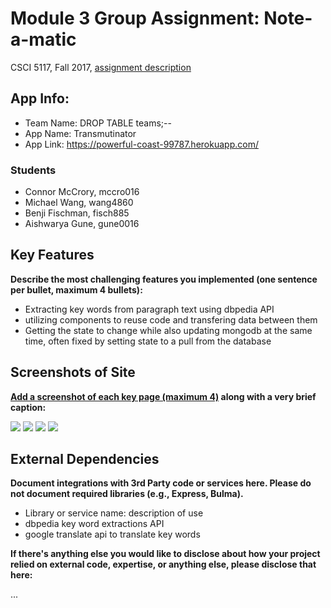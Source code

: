 # Module 3 Group Assignment: Note-a-matic

CSCI 5117, Fall 2017, [assignment description](https://docs.google.com/document/d/13q79EywC9TzWts9K-10b_tKA-ZVyv9_avWGJpgprA6A)

## App Info:

* Team Name: DROP TABLE teams;--
* App Name: Transmutinator
* App Link: <https://powerful-coast-99787.herokuapp.com/>

### Students

* Connor McCrory, mccro016
* Michael Wang, wang4860
* Benji Fischman, fisch885
* Aishwarya Gune, gune0016


## Key Features

**Describe the most challenging features you implemented
(one sentence per bullet, maximum 4 bullets):**

* Extracting key words from paragraph text using dbpedia API
* utilizing components to reuse code and transfering data between them
* Getting the state to change while also updating mongodb at the same time, often fixed by setting state to a pull from the database


## Screenshots of Site

**[Add a screenshot of each key page (maximum 4)](https://stackoverflow.com/questions/10189356/how-to-add-screenshot-to-readmes-in-github-repository)
along with a very brief caption:**

![](https://i.imgur.com/QvtQHNr.jpg)
![](https://i.imgur.com/ZH9kCCv.jpg)
![](https://i.imgur.com/6x8cPb9.jpg)
![](https://i.imgur.com/Q5mLTVD.jpg)



## External Dependencies

**Document integrations with 3rd Party code or services here.
Please do not document required libraries (e.g., Express, Bulma).**

* Library or service name: description of use
* dbpedia key word extractions API
* google translate api to translate key words

**If there's anything else you would like to disclose about how your project
relied on external code, expertise, or anything else, please disclose that
here:**

...
